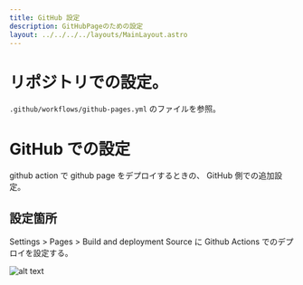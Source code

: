 ```yaml
---
title: GitHub 設定
description: GitHubPageのための設定
layout: ../../../../layouts/MainLayout.astro
---
```

# リポジトリでの設定。

`.github/workflows/github-pages.yml` のファイルを参照。


# GitHub での設定

github action で github page をデプロイするときの、 GitHub 側での追加設定。

## 設定箇所

Settings > Pages > Build and deployment
Source に Github Actions でのデプロイを設定する。

![alt text](/odyssage/images/settings/github-settings-01.png)
